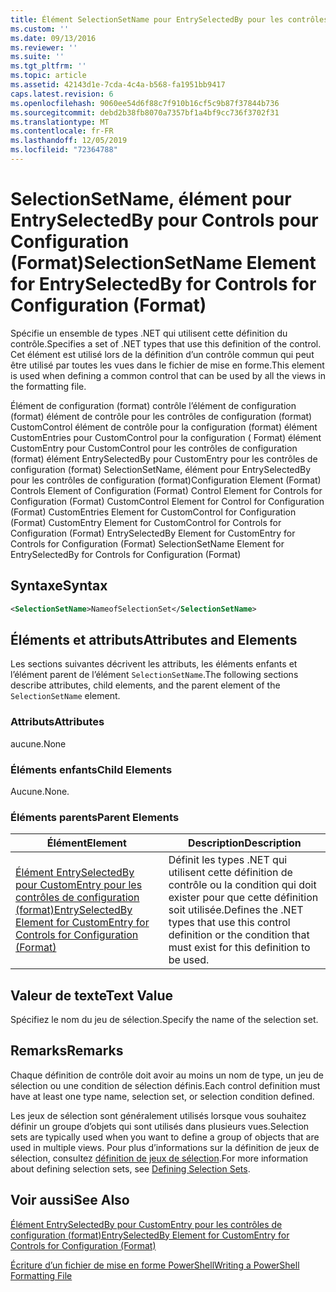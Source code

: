 ```yaml
---
title: Élément SelectionSetName pour EntrySelectedBy pour les contrôles de configuration (format) | Microsoft Docs
ms.custom: ''
ms.date: 09/13/2016
ms.reviewer: ''
ms.suite: ''
ms.tgt_pltfrm: ''
ms.topic: article
ms.assetid: 42143d1e-7cda-4c4a-b568-fa1951bb9417
caps.latest.revision: 6
ms.openlocfilehash: 9060ee54d6f88c7f910b16cf5c9b87f37844b736
ms.sourcegitcommit: debd2b38fb8070a7357bf1a4bf9cc736f3702f31
ms.translationtype: MT
ms.contentlocale: fr-FR
ms.lasthandoff: 12/05/2019
ms.locfileid: "72364788"
---
```

# <a name="selectionsetname-element-for-entryselectedby-for-controls-for-configuration-format"></a><span data-ttu-id="9d76a-102">SelectionSetName, élément pour EntrySelectedBy pour Controls pour Configuration (Format)</span><span class="sxs-lookup"><span data-stu-id="9d76a-102">SelectionSetName Element for EntrySelectedBy for Controls for Configuration (Format)</span></span>

<span data-ttu-id="9d76a-103">Spécifie un ensemble de types .NET qui utilisent cette définition du contrôle.</span><span class="sxs-lookup"><span data-stu-id="9d76a-103">Specifies a set of .NET types that use this definition of the control.</span></span> <span data-ttu-id="9d76a-104">Cet élément est utilisé lors de la définition d’un contrôle commun qui peut être utilisé par toutes les vues dans le fichier de mise en forme.</span><span class="sxs-lookup"><span data-stu-id="9d76a-104">This element is used when defining a common control that can be used by all the views in the formatting file.</span></span>

<span data-ttu-id="9d76a-105">Élément de configuration (format) contrôle l’élément de configuration (format) élément de contrôle pour les contrôles de configuration (format) CustomControl élément de contrôle pour la configuration (format) élément CustomEntries pour CustomControl pour la configuration ( Format) élément CustomEntry pour CustomControl pour les contrôles de configuration (format) élément EntrySelectedBy pour CustomEntry pour les contrôles de configuration (format) SelectionSetName, élément pour EntrySelectedBy pour les contrôles de configuration (format)</span><span class="sxs-lookup"><span data-stu-id="9d76a-105">Configuration Element (Format) Controls Element of Configuration (Format) Control Element for Controls for Configuration (Format) CustomControl Element for Control for Configuration (Format) CustomEntries Element for CustomControl for Configuration (Format) CustomEntry Element for CustomControl for Controls for Configuration (Format) EntrySelectedBy Element for CustomEntry for Controls for Configuration (Format) SelectionSetName Element for EntrySelectedBy for Controls for Configuration (Format)</span></span>

## <a name="syntax"></a><span data-ttu-id="9d76a-106">Syntaxe</span><span class="sxs-lookup"><span data-stu-id="9d76a-106">Syntax</span></span>

```xml
<SelectionSetName>NameofSelectionSet</SelectionSetName>

```

## <a name="attributes-and-elements"></a><span data-ttu-id="9d76a-107">Éléments et attributs</span><span class="sxs-lookup"><span data-stu-id="9d76a-107">Attributes and Elements</span></span>

<span data-ttu-id="9d76a-108">Les sections suivantes décrivent les attributs, les éléments enfants et l’élément parent de l’élément `SelectionSetName`.</span><span class="sxs-lookup"><span data-stu-id="9d76a-108">The following sections describe attributes, child elements, and the parent element of the `SelectionSetName` element.</span></span>

### <a name="attributes"></a><span data-ttu-id="9d76a-109">Attributs</span><span class="sxs-lookup"><span data-stu-id="9d76a-109">Attributes</span></span>

<span data-ttu-id="9d76a-110">aucune.</span><span class="sxs-lookup"><span data-stu-id="9d76a-110">None</span></span>

### <a name="child-elements"></a><span data-ttu-id="9d76a-111">Éléments enfants</span><span class="sxs-lookup"><span data-stu-id="9d76a-111">Child Elements</span></span>

<span data-ttu-id="9d76a-112">Aucune.</span><span class="sxs-lookup"><span data-stu-id="9d76a-112">None.</span></span>

### <a name="parent-elements"></a><span data-ttu-id="9d76a-113">Éléments parents</span><span class="sxs-lookup"><span data-stu-id="9d76a-113">Parent Elements</span></span>

|<span data-ttu-id="9d76a-114">Élément</span><span class="sxs-lookup"><span data-stu-id="9d76a-114">Element</span></span>|<span data-ttu-id="9d76a-115">Description</span><span class="sxs-lookup"><span data-stu-id="9d76a-115">Description</span></span>|
|-------------|-----------------|
|[<span data-ttu-id="9d76a-116">Élément EntrySelectedBy pour CustomEntry pour les contrôles de configuration (format)</span><span class="sxs-lookup"><span data-stu-id="9d76a-116">EntrySelectedBy Element for CustomEntry for Controls for Configuration (Format)</span></span>](./entryselectedby-element-for-customentry-for-controls-for-configuration-format.md)|<span data-ttu-id="9d76a-117">Définit les types .NET qui utilisent cette définition de contrôle ou la condition qui doit exister pour que cette définition soit utilisée.</span><span class="sxs-lookup"><span data-stu-id="9d76a-117">Defines the .NET types that use this control definition or the condition that must exist for this definition to be used.</span></span>|

## <a name="text-value"></a><span data-ttu-id="9d76a-118">Valeur de texte</span><span class="sxs-lookup"><span data-stu-id="9d76a-118">Text Value</span></span>

<span data-ttu-id="9d76a-119">Spécifiez le nom du jeu de sélection.</span><span class="sxs-lookup"><span data-stu-id="9d76a-119">Specify the name of the selection set.</span></span>

## <a name="remarks"></a><span data-ttu-id="9d76a-120">Remarks</span><span class="sxs-lookup"><span data-stu-id="9d76a-120">Remarks</span></span>

<span data-ttu-id="9d76a-121">Chaque définition de contrôle doit avoir au moins un nom de type, un jeu de sélection ou une condition de sélection définis.</span><span class="sxs-lookup"><span data-stu-id="9d76a-121">Each control definition must have at least one type name, selection set, or selection condition defined.</span></span>

<span data-ttu-id="9d76a-122">Les jeux de sélection sont généralement utilisés lorsque vous souhaitez définir un groupe d’objets qui sont utilisés dans plusieurs vues.</span><span class="sxs-lookup"><span data-stu-id="9d76a-122">Selection sets are typically used when you want to define a group of objects that are used in multiple views.</span></span> <span data-ttu-id="9d76a-123">Pour plus d’informations sur la définition de jeux de sélection, consultez [définition de jeux de sélection](./defining-selection-sets.md).</span><span class="sxs-lookup"><span data-stu-id="9d76a-123">For more information about defining selection sets, see [Defining Selection Sets](./defining-selection-sets.md).</span></span>

## <a name="see-also"></a><span data-ttu-id="9d76a-124">Voir aussi</span><span class="sxs-lookup"><span data-stu-id="9d76a-124">See Also</span></span>

[<span data-ttu-id="9d76a-125">Élément EntrySelectedBy pour CustomEntry pour les contrôles de configuration (format)</span><span class="sxs-lookup"><span data-stu-id="9d76a-125">EntrySelectedBy Element for CustomEntry for Controls for Configuration (Format)</span></span>](./entryselectedby-element-for-customentry-for-controls-for-configuration-format.md)

[<span data-ttu-id="9d76a-126">Écriture d’un fichier de mise en forme PowerShell</span><span class="sxs-lookup"><span data-stu-id="9d76a-126">Writing a PowerShell Formatting File</span></span>](./writing-a-powershell-formatting-file.md)
